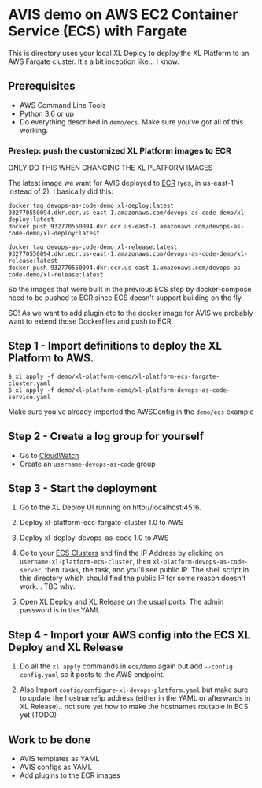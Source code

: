 # AVIS demo on AWS EC2 Container Service (ECS) with Fargate

This is directory uses your local XL Deploy to deploy the XL Platform to an AWS Fargate cluster. It's a bit inception like... I know.

## Prerequisites
* AWS Command Line Tools
* Python 3.6 or up
* Do everything described in `demo/ecs`. Make sure you've got all of this working.

### Prestep: push the customized XL Platform images to ECR

ONLY DO THIS WHEN CHANGING THE XL PLATFORM IMAGES

The latest image we want for AVIS deployed to [ECR](https://console.aws.amazon.com/ecs/home?region=us-east-1#/repositories) (yes, in us-east-1 instead of 2). I basically did this:

```
docker tag devops-as-code-demo_xl-deploy:latest 932770550094.dkr.ecr.us-east-1.amazonaws.com/devops-as-code-demo/xl-deploy:latest
docker push 932770550094.dkr.ecr.us-east-1.amazonaws.com/devops-as-code-demo/xl-deploy:latest

docker tag devops-as-code-demo_xl-release:latest 932770550094.dkr.ecr.us-east-1.amazonaws.com/devops-as-code-demo/xl-release:latest
docker push 932770550094.dkr.ecr.us-east-1.amazonaws.com/devops-as-code-demo/xl-release:latest
```

So the images that were built in the previous ECS step by docker-compose need to be pushed to ECR since ECS doesn't support building on the fly.

SO! As we want to add plugin etc to the docker image for AVIS we probably want to extend those Dockerfiles and push to ECR.

## Step 1 - Import definitions to deploy the XL Platform to AWS.

```
$ xl apply -f demo/xl-platform-demo/xl-platform-ecs-fargate-cluster.yaml
$ xl apply -f demo/xl-platform-demo/xl-platform-devops-as-code-service.yaml
```

Make sure you've already imported the AWSConfig in the `demo/ecs` example

## Step 2 - Create a log group for yourself

- Go to [CloudWatch](https://us-east-2.console.aws.amazon.com/cloudwatch/home?region=us-east-2#logs:)
- Create an `username-devops-as-code` group

## Step 3 - Start the deployment

1. Go to the XL Deploy UI running on http://localhost:4516.

1. Deploy xl-platform-ecs-fargate-cluster 1.0 to AWS

1. Deploy xl-deploy-devops-as-code 1.0 to AWS

1. Go to your [ECS Clusters](https://us-east-2.console.aws.amazon.com/ecs/home?region=us-east-2#/clusters) and find the IP Address by clicking on `username-xl-platform-ecs-cluster`, then `xl-platform-devops-as-code-server`, then `Tasks`, the task, and you'll see public IP. The shell script in this directory which should find the public IP for some reason doesn't work... TBD why.

1. Open XL Deploy and XL Release on the usual ports. The admin password is in the YAML.

## Step 4 - Import your AWS config into the ECS XL Deploy and XL Release

1. Do all the `xl apply` commands in `ecs/demo` again but add `--config config.yaml` so it posts to the AWS endpoint.

1. Also Import `config/configure-xl-devops-platform.yaml` but make sure to update the hostname/ip address (either in the YAML or afterwards in XL Release).. not sure yet how to make the hostnames routable in ECS yet (TODO)

## Work to be done

- AVIS templates as YAML
- AVIS configs as YAML
- Add plugins to the ECR images
